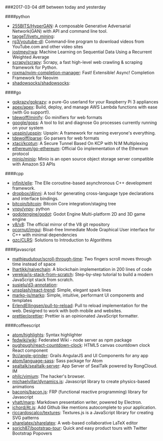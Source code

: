 ###2017-03-04
diff between today and yesterday

####python
* [255BITS/HyperGAN](https://github.com/255BITS/HyperGAN): A composable Generative Adversarial Network(GAN) with API and command line tool.
* [taogeT/livetv_mining](https://github.com/taogeT/livetv_mining): 
* [rg3/youtube-dl](https://github.com/rg3/youtube-dl): Command-line program to download videos from YouTube.com and other video sites
* [jostmey/rwa](https://github.com/jostmey/rwa): Machine Learning on Sequential Data Using a Recurrent Weighted Average
* [scrapy/scrapy](https://github.com/scrapy/scrapy): Scrapy, a fast high-level web crawling & scraping framework for Python.
* [roxma/nvim-completion-manager](https://github.com/roxma/nvim-completion-manager):  Fast! Extensible! Async! Completion Framework for Neovim
* [shadowsocks/shadowsocks](https://github.com/shadowsocks/shadowsocks): 

####go
* [gokrazy/gokrazy](https://github.com/gokrazy/gokrazy): a pure-Go userland for your Raspberry Pi 3 appliances
* [apex/apex](https://github.com/apex/apex): Build, deploy, and manage AWS Lambda functions with ease (with Go support!).
* [tdewolff/minify](https://github.com/tdewolff/minify): Go minifiers for web formats
* [google/gops](https://github.com/google/gops): A tool to list and diagnose Go processes currently running on your system
* [upspin/upspin](https://github.com/upspin/upspin): Upspin: A framework for naming everyone's everything.
* [tdewolff/parse](https://github.com/tdewolff/parse): Go parsers for web formats
* [xtaci/kcptun](https://github.com/xtaci/kcptun): A Secure Tunnel Based On KCP with N:M Multiplexing
* [ethereum/go-ethereum](https://github.com/ethereum/go-ethereum): Official Go implementation of the Ethereum protocol
* [minio/minio](https://github.com/minio/minio): Minio is an open source object storage server compatible with Amazon S3 APIs

####cpp
* [infinit/elle](https://github.com/infinit/elle): The Elle coroutine-based asynchronous C++ development framework.
* [dropbox/djinni](https://github.com/dropbox/djinni): A tool for generating cross-language type declarations and interface bindings.
* [bitcoin/bitcoin](https://github.com/bitcoin/bitcoin): Bitcoin Core integration/staging tree
* [vnpy/vnpy](https://github.com/vnpy/vnpy): python
* [godotengine/godot](https://github.com/godotengine/godot): Godot Engine  Multi-platform 2D and 3D game engine
* [v8/v8](https://github.com/v8/v8): The official mirror of the V8 git repository
* [ocornut/imgui](https://github.com/ocornut/imgui): Bloat-free Immediate Mode Graphical User interface for C++ with minimal dependencies
* [gzc/CLRS](https://github.com/gzc/CLRS): Solutions to Introduction to Algorithms

####javascript
* [mathieudutour/scroll-through-time](https://github.com/mathieudutour/scroll-through-time):    Two fingers scroll moves through time instead of space
* [lhartikk/naivechain](https://github.com/lhartikk/naivechain): A blockchain implementation in 200 lines of code
* [verekia/js-stack-from-scratch](https://github.com/verekia/js-stack-from-scratch): Step-by-step tutorial to build a modern JavaScript stack from scratch.
* [susielu/d3-annotation](https://github.com/susielu/d3-annotation): 
* [unsplash/react-trend](https://github.com/unsplash/react-trend):  Simple, elegant spark lines
* [marko-js/marko](https://github.com/marko-js/marko): Simple, intuitive, performant UI components and templates
* [ErlendEllingsen/pull-to-reload](https://github.com/ErlendEllingsen/pull-to-reload): Pull to reload implementation for the web. Designed to work with both mobile and websites.
* [prettier/prettier](https://github.com/prettier/prettier): Prettier is an opinionated JavaScript formatter.

####coffeescript
* [atom/highlights](https://github.com/atom/highlights): Syntax highlighter
* [fedwiki/wiki](https://github.com/fedwiki/wiki): Federated Wiki - node server as npm package
* [pughpugh/react-countdown-clock](https://github.com/pughpugh/react-countdown-clock): HTML5 canvas countdown clock React component
* [9ci/angle-grinder](https://github.com/9ci/angle-grinder): Grails AngularJS and UI Components for any app
* [atom/language-sass](https://github.com/atom/language-sass): Sass package for Atom
* [sealtalk/sealtalk-server](https://github.com/sealtalk/sealtalk-server): App Server of SealTalk powered by RongCloud.  IM 
* [philc/vimium](https://github.com/philc/vimium): The hacker's browser.
* [michaelvillar/dynamics.js](https://github.com/michaelvillar/dynamics.js): Javascript library to create physics-based animations
* [baconjs/bacon.js](https://github.com/baconjs/bacon.js): FRP (functional reactive programming) library for Javascript
* [yhatt/marp](https://github.com/yhatt/marp): Markdown presentation writer, powered by Electron.
* [ichord/At.js](https://github.com/ichord/At.js): Add Github like mentions autocomplete to your application.
* [riccardoscalco/textures](https://github.com/riccardoscalco/textures): Textures.js is a JavaScript library for creating SVG patterns
* [sharelatex/sharelatex](https://github.com/sharelatex/sharelatex): A web-based collaborative LaTeX editor
* [sorich87/bootstrap-tour](https://github.com/sorich87/bootstrap-tour): Quick and easy product tours with Twitter Bootstrap Popovers
